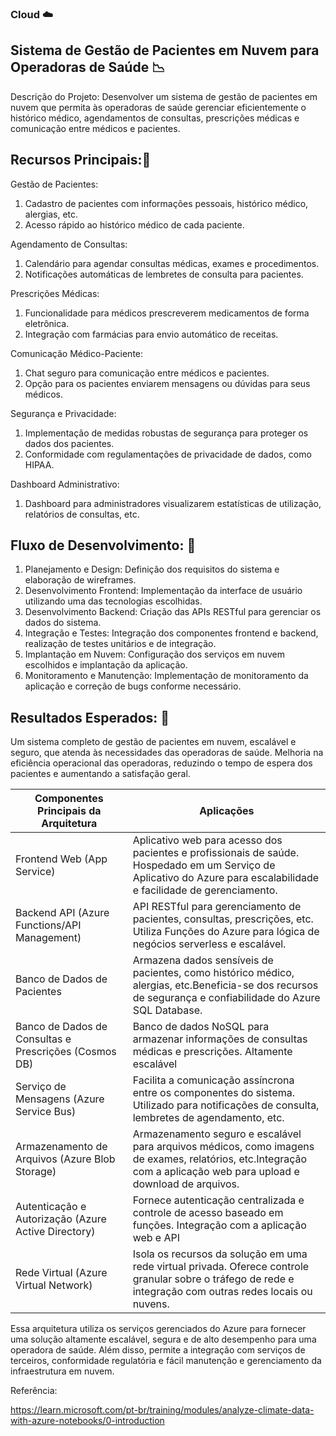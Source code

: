 ### Cloud ☁️  
## Sistema de Gestão de Pacientes em Nuvem para Operadoras de Saúde 📉 


Descrição do Projeto:
Desenvolver um sistema de gestão de pacientes em nuvem que permita às operadoras de saúde gerenciar eficientemente o histórico médico, agendamentos de consultas, prescrições médicas e comunicação entre médicos e pacientes.

## Recursos Principais:📜 

Gestão de Pacientes:
1. Cadastro de pacientes com informações pessoais, histórico médico, alergias, etc. 
2. Acesso rápido ao histórico médico de cada paciente.

Agendamento de Consultas:
1. Calendário para agendar consultas médicas, exames e procedimentos. 
2. Notificações automáticas de lembretes de consulta para pacientes.

Prescrições Médicas:
1. Funcionalidade para médicos prescreverem medicamentos de forma eletrônica. 
2. Integração com farmácias para envio automático de receitas.

Comunicação Médico-Paciente:
1. Chat seguro para comunicação entre médicos e pacientes.
2. Opção para os pacientes enviarem mensagens ou dúvidas para seus médicos.

Segurança e Privacidade:
1. Implementação de medidas robustas de segurança para proteger os dados dos pacientes.
2. Conformidade com regulamentações de privacidade de dados, como HIPAA.

Dashboard Administrativo:
1. Dashboard para administradores visualizarem estatísticas de utilização, relatórios de consultas, etc.

## Fluxo de Desenvolvimento: 📂 

1. Planejamento e Design: Definição dos requisitos do sistema e elaboração de wireframes.
2. Desenvolvimento Frontend: Implementação da interface de usuário utilizando uma das tecnologias escolhidas.
3. Desenvolvimento Backend: Criação das APIs RESTful para gerenciar os dados do sistema.
4. Integração e Testes: Integração dos componentes frontend e backend, realização de testes unitários e de integração.
5. Implantação em Nuvem: Configuração dos serviços em nuvem escolhidos e implantação da aplicação.
6. Monitoramento e Manutenção: Implementação de monitoramento da aplicação e correção de bugs conforme necessário.

## Resultados Esperados: 📌 
Um sistema completo de gestão de pacientes em nuvem, escalável e seguro, que atenda às necessidades das operadoras de saúde.
Melhoria na eficiência operacional das operadoras, reduzindo o tempo de espera dos pacientes e aumentando a satisfação geral.

|Componentes Principais da Arquitetura | Aplicações |
| -------------- | ------------------  |
| Frontend Web (App Service) | Aplicativo web para acesso dos pacientes e profissionais de saúde. Hospedado em um Serviço de Aplicativo do Azure para escalabilidade e facilidade de gerenciamento.|
|Backend API (Azure Functions/API Management) | API RESTful para gerenciamento de pacientes, consultas, prescrições, etc. Utiliza Funções do Azure para lógica de negócios serverless e escalável.|
|Banco de Dados de Pacientes | Armazena dados sensíveis de pacientes, como histórico médico, alergias, etc.Beneficia-se dos recursos de segurança e confiabilidade do Azure SQL Database.|
|Banco de Dados de Consultas e Prescrições (Cosmos DB) | Banco de dados NoSQL para armazenar informações de consultas médicas e prescrições. Altamente escalável|
|Serviço de Mensagens (Azure Service Bus) | Facilita a comunicação assíncrona entre os componentes do sistema. Utilizado para notificações de consulta, lembretes de agendamento, etc.|
|Armazenamento de Arquivos (Azure Blob Storage) | Armazenamento seguro e escalável para arquivos médicos, como imagens de exames, relatórios, etc.Integração com a aplicação web para upload e download de arquivos.|
|Autenticação e Autorização (Azure Active Directory) | Fornece autenticação centralizada e controle de acesso baseado em funções. Integração com a aplicação web e API|
|Rede Virtual (Azure Virtual Network) | Isola os recursos da solução em uma rede virtual privada. Oferece controle granular sobre o tráfego de rede e integração com outras redes locais ou nuvens.| 

Essa arquitetura utiliza os serviços gerenciados do Azure para fornecer uma solução altamente escalável, segura e de alto desempenho para uma operadora de saúde. Além disso, permite a integração com serviços de terceiros, conformidade regulatória e fácil manutenção e gerenciamento da infraestrutura em nuvem.


Referência:

https://learn.microsoft.com/pt-br/training/modules/analyze-climate-data-with-azure-notebooks/0-introduction



